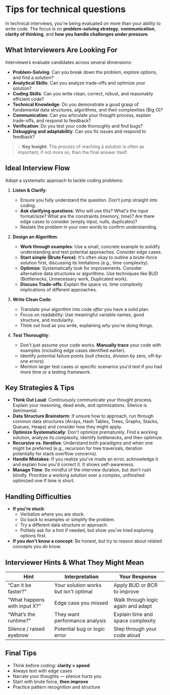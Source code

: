 # Tips for technical questions

In technical interviews, you're being evaluated on more than your ability to write code. The focus is on **problem-solving strategy**, **communication**, **clarity of thinking**, and **how you handle challenges under pressure**.

## What Interviewers Are Looking For

Interviewers evaluate candidates across several dimensions:

- **Problem-Solving**: Can you break down the problem, explore options, and find a solution?
- **Analytical Skills**: Can you analyze trade-offs and optimize your solution?
- **Coding Skills**: Can you write clean, correct, robust, and reasonably efficient code?
- **Technical Knowledge**: Do you demonstrate a good grasp of fundamental data structures, algorithms, and their complexities (Big O)?
- **Communication**: Can you articulate your thought process, explain trade-offs, and respond to feedback?
- **Verification**: Do you test your code thoroughly and find bugs?
- **Debugging and adaptability**: Can you fix issues and respond to feedback?

> 💡 **Key Insight**: The _process_ of reaching a solution is often as important, if not more so, than the final answer itself.

## Ideal Interview Flow

Adopt a systematic approach to tackle coding problems:

1.  **Listen & Clarify**:

    - Ensure you fully understand the question. Don't jump straight into coding.
    - **Ask clarifying questions**: Who will use this? What's the input format/size? What are the constraints (memory, time)? Are there edge cases to consider (empty input, nulls, duplicates)?
    - Restate the problem in your own words to confirm understanding.

2.  **Design an Algorithm**:

    - **Work through examples**: Use a small, concrete example to solidify understanding and test potential approaches. Consider edge cases.
    - **Start simple (Brute Force)**: It's often okay to outline a brute-force solution first, discussing its limitations (e.g., time complexity).
    - **Optimize**: Systematically look for improvements. Consider alternative data structures or algorithms. Use techniques like BUD (Bottlenecks, Unnecessary work, Duplicated work).
    - **Discuss Trade-offs**: Explain the space vs. time complexity implications of different approaches.

3.  **Write Clean Code**:

    - Translate your algorithm into code _after_ you have a solid plan.
    - Focus on readability: Use meaningful variable names, good structure, and modularity.
    - Think out loud as you write, explaining _why_ you're doing things.

4.  **Test Thoroughly**:
    - Don't just assume your code works. **Manually trace** your code with examples (including edge cases identified earlier).
    - Identify potential failure points (null checks, division by zero, off-by-one errors).
    - Mention larger test cases or specific scenarios you'd test if you had more time or a testing framework.

## Key Strategies & Tips

- **Think Out Loud**: Continuously communicate your thought process. Explain your reasoning, dead ends, and optimizations. Silence is detrimental.
- **Data Structure Brainstorm**: If unsure how to approach, run through common data structures (Arrays, Hash Tables, Trees, Graphs, Stacks, Queues, Heaps) and consider how they might apply.
- **Optimize Systematically**: Don't optimize prematurely. Find a working solution, analyze its complexity, identify bottlenecks, and then optimize.
- **Recursive vs. Iterative**: Understand both paradigms and when one might be preferred (e.g., recursion for tree traversals, iteration potentially for stack overflow concerns).
- **Handle Mistakes**: If you realize you've made an error, acknowledge it and explain how you'd correct it. It shows self-awareness.
- **Manage Time**: Be mindful of the interview duration, but don't rush blindly. Prioritize a working solution over a complex, unfinished optimized one if time is short.

## Handling Difficulties

- **If you're stuck**:
  - Verbalize _where_ you are stuck.
  - Go back to examples or simplify the problem.
  - Try a different data structure or approach.
  - Politely ask for a hint if needed, but show you've tried exploring options first.
- **If you don't know a concept**: Be honest, but try to reason about related concepts you _do_ know.

## Interviewer Hints & What They Might Mean

| Hint                         | Interpretation                        | Your Response                      |
| ---------------------------- | ------------------------------------- | ---------------------------------- |
| “Can it be faster?”          | Your solution works but isn't optimal | Apply BUD or BCR to improve        |
| “What happens with input X?” | Edge case you missed                  | Walk through logic again and adapt |
| “What’s the runtime?”        | They want performance analysis        | Explain time and space complexity  |
| Silence / raised eyebrow     | Potential bug or logic error          | Step through your code aloud       |

## Final Tips

- Think before coding: **clarity > speed**
- Always test with edge cases
- Narrate your thoughts — silence hurts you
- Start with brute force, **then improve**
- Practice pattern recognition and structure
